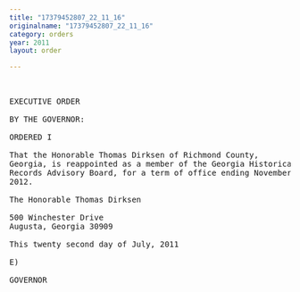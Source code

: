 ```yaml
---
title: "17379452807_22_11_16"
originalname: "17379452807_22_11_16"
category: orders
year: 2011
layout: order

---
```

<pre>
 

EXECUTIVE ORDER

BY THE GOVERNOR:

ORDERED I

That the Honorable Thomas Dirksen of Richmond County,
Georgia, is reappointed as a member of the Georgia Historical
Records Advisory Board, for a term of office ending November 8,
2012.

The Honorable Thomas Dirksen

500 Winchester Drive
Augusta, Georgia 30909

This twenty second day of July, 2011

E)

GOVERNOR

</pre>
